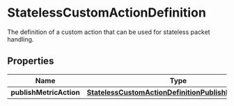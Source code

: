

# StatelessCustomActionDefinition

The definition of a custom action that can be used for stateless packet handling.

## Properties

| Name | Type | Description | Notes |
|------------ | ------------- | ------------- | -------------|
|**publishMetricAction** | [**StatelessCustomActionDefinitionPublishMetricAction**](StatelessCustomActionDefinitionPublishMetricAction.md) |  |  [optional] |



